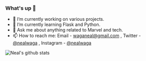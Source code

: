 ### What's up 👋

- 🔭 I’m currently working on various projects.
- 🌱 I’m currently learning Flask and Python.
- 💬 Ask me about anything related to Marvel and tech.
- 📫 How to reach me: Email - [waganeal@gmail.com](https://gmail.com/waganeal) , Twitter - [@nealwaga](https://twitter.com/nealwaga) , Instagram - [@nealwaga](https://instagram.com/nealwaga)

![Neal's github stats](https://github-readme-stats.vercel.app/api?username=nealwaga)

<!-- [![Top Langs](https://github-readme-stats.vercel.app/api/top-langs/?username=nealwaga)](https://github.com/nealwaga/github-readme-stats) --!>

<!-- - 🤔 I’m looking for help with ...
 - ⚡ Fun fact:
 - 👯 I’m looking to collaborate on Twitter or YouTube. --!>

